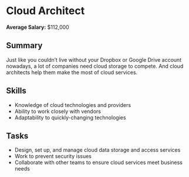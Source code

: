 # Cloud Architect

**Average Salary:** $112,000

## Summary
Just like you couldn’t live without your Dropbox or Google Drive account nowadays, a lot of companies need cloud storage to compete. And cloud architects help them make the most of cloud services.

## Skills
- Knowledge of cloud technologies and providers
- Ability to work closely with vendors
- Adaptability to quickly-changing technologies

## Tasks
- Design, set up, and manage cloud data storage and access services
- Work to prevent security issues
- Collaborate with other teams to ensure cloud services meet business needs